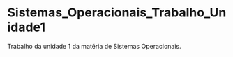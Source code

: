 # Sistemas_Operacionais_Trabalho_Unidade1
Trabalho da unidade 1 da matéria de Sistemas Operacionais.
